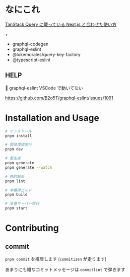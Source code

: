 # なにこれ

[TanStack Query に載っている Next.js と合わせた使い方](https://tanstack.com/query/latest/docs/react/guides/ssr)

\+

- graphql-codegen
- graphql-eslint
- @lukemorales/query-key-factory
- @typescript-eslint

## HELP

🧨 graphql-eslint VSCode で動いてない

https://github.com/B2o5T/graphql-eslint/issues/1091

# Installation and Usage

```zsh
# インストール
pnpm install

# 開発環境実行
pnpm dev

# 型生成
pnpm generate
pnpm generate --watch

# 静的解析
pnpm lint

# 本番用ビルド
pnpm build

# 本番サーバー実行
pnpm start
```

# Contributing

## commit

`pnpm commit` を推奨します (`commitizen` が走ります)

あまりにも雑なコミットメッセージは `commitlint` で弾きます
